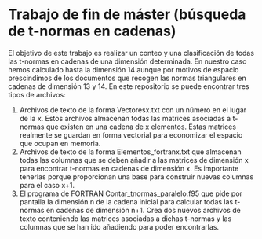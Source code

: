 # Trabajo de fin de máster (búsqueda de t-normas en cadenas)
El objetivo de este trabajo es realizar un conteo y una clasificación de todas las t-normas en cadenas de una dimensión determinada. En nuestro caso hemos calculado hasta la dimensión 14 aunque por motivos de espacio prescindimos de los documentos que recogen las normas triangulares en cadenas de dimensión 13 y 14. En este repositorio se puede encontrar tres tipos de archivos:
1. Archivos de texto de la forma Vectoresx.txt con un número en el lugar de la x. Estos archivos almacenan todas las matrices asociadas a t-normas que existen en una cadena de x elementos. Estas matrices realmente se guardan en forma vectorial para economizar el espacio que ocupan en memoria.
2. Archivos de texto de la forma Elementos_fortranx.txt que almacenan todas las columnas que se deben añadir a las matrices de dimensión x para encontrar t-normas en cadenas de dimensión x. Es importante tenerlas porque proporcionan una base para construir nuevas columnas para el caso x+1.
3. El programa de FORTRAN Contar_tnormas_paralelo.f95 que pide por pantalla la dimensión n de la cadena inicial para calcular todas las t-normas en cadenas de dimensión n+1. Crea dos nuevos archivos de texto conteniendo las matrices asociadas a dichas t-normas y las columnas que se han ido añadiendo para poder encontrarlas.
